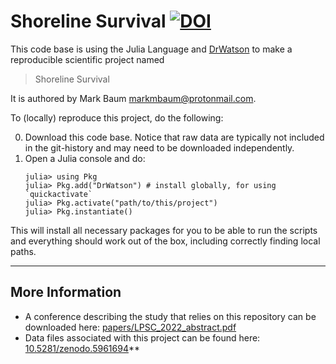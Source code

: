 # Shoreline Survival [![DOI](https://zenodo.org/badge/DOI/10.5281/zenodo.5961048.svg)](https://doi.org/10.5281/zenodo.5961048)


This code base is using the Julia Language and [DrWatson](https://juliadynamics.github.io/DrWatson.jl/stable/)
to make a reproducible scientific project named
> Shoreline Survival

It is authored by Mark Baum <markmbaum@protonmail.com>.

To (locally) reproduce this project, do the following:

0. Download this code base. Notice that raw data are typically not included in the
   git-history and may need to be downloaded independently.
1. Open a Julia console and do:
   ```
   julia> using Pkg
   julia> Pkg.add("DrWatson") # install globally, for using `quickactivate`
   julia> Pkg.activate("path/to/this/project")
   julia> Pkg.instantiate()
   ```

This will install all necessary packages for you to be able to run the scripts and
everything should work out of the box, including correctly finding local paths.

-----

## More Information

* A conference describing the study that relies on this repository can be downloaded here: [papers/LPSC_2022_abstract.pdf](papers/LPSC_2022_abstract.pdf)
* Data files associated with this project can be found here: [10.5281/zenodo.5961694](https://doi.org/10.5281/zenodo.5961694)**
